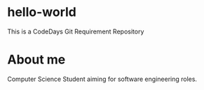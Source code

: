 # hello-world
This is a CodeDays Git Requirement Repository

# About me
Computer Science Student aiming for software engineering roles.
